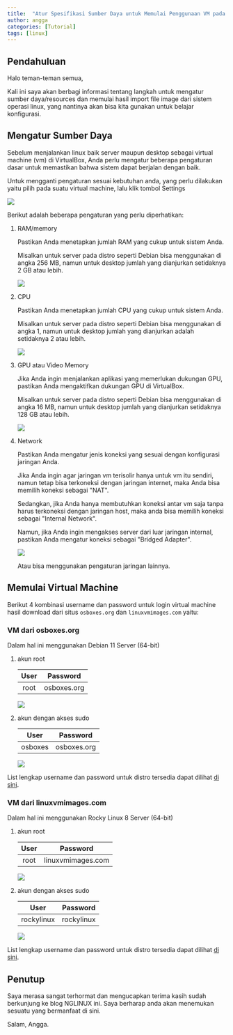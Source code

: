 ```yaml
---
title:  "Atur Spesifikasi Sumber Daya untuk Memulai Penggunaan VM pada VirtualBox"
author: angga
categories: [Tutorial]
tags: [linux]
---
```


## Pendahuluan

Halo teman-teman semua,

Kali ini saya akan berbagi informasi tentang langkah untuk mengatur sumber daya/resources dan memulai hasil import file image dari sistem operasi linux, yang nantinya akan bisa kita gunakan untuk belajar konfigurasi.

## Mengatur Sumber Daya

Sebelum menjalankan linux baik server maupun desktop sebagai virtual machine (vm) di VirtualBox, Anda perlu mengatur beberapa pengaturan dasar untuk memastikan bahwa sistem dapat berjalan dengan baik. 

Untuk mengganti pengaturan sesuai kebutuhan anda, yang perlu dilakukan yaitu pilih pada suatu virtual machine, lalu klik tombol Settings

![](/assets/img/2023-01-05-memulai-vbox-image-linux/01.png)

Berikut adalah beberapa pengaturan yang perlu diperhatikan:

1. RAM/memory
   
   Pastikan Anda menetapkan jumlah RAM yang cukup untuk sistem Anda. 
   
   Misalkan untuk server pada distro seperti Debian bisa menggunakan di angka 256 MB, namun untuk desktop jumlah yang dianjurkan setidaknya 2 GB atau lebih.

   ![](/assets/img/2023-01-05-memulai-vbox-image-linux/02.png)

2. CPU
   
   Pastikan Anda menetapkan jumlah CPU yang cukup untuk sistem Anda. 
   
   Misalkan untuk server pada distro seperti Debian bisa menggunakan di angka 1, namun untuk desktop jumlah yang dianjurkan adalah setidaknya 2 atau lebih.

   ![](/assets/img/2023-01-05-memulai-vbox-image-linux/03.png)

3. GPU atau Video Memory
   
   Jika Anda ingin menjalankan aplikasi yang memerlukan dukungan GPU, pastikan Anda mengaktifkan dukungan GPU di VirtualBox.

   Misalkan untuk server pada distro seperti Debian bisa menggunakan di angka 16 MB, namun untuk desktop jumlah yang dianjurkan setidaknya 128 GB atau lebih.

   ![](/assets/img/2023-01-05-memulai-vbox-image-linux/04.png)

4. Network
   
   Pastikan Anda mengatur jenis koneksi yang sesuai dengan konfigurasi jaringan Anda. 
   
   Jika Anda ingin agar jaringan vm terisolir hanya untuk vm itu sendiri, namun tetap bisa terkoneksi dengan jaringan internet, maka Anda bisa memilih koneksi sebagai "NAT".

   Sedangkan, jika Anda hanya membutuhkan koneksi antar vm saja tanpa harus terkoneksi dengan jaringan host, maka anda bisa memilih koneksi sebagai "Internal Network".

   Namun, jika Anda ingin mengakses server dari luar jaringan internal, pastikan Anda mengatur koneksi sebagai "Bridged Adapter".

   ![](/assets/img/2023-01-05-memulai-vbox-image-linux/05.png)

   Atau bisa menggunakan pengaturan jaringan lainnya.

## Memulai Virtual Machine

Berikut 4 kombinasi username dan password untuk login virtual machine hasil download dari situs `osboxes.org` dan `linuxvmimages.com` yaitu:

### VM dari osboxes.org

Dalam hal ini menggunakan Debian 11 Server (64-bit)

1. akun root
   
    | User | Password |
    |:---:|:---:|
    | root | osboxes.org |

    ![](/assets/img/2023-01-05-memulai-vbox-image-linux/06.png)

2. akun dengan akses sudo

    | User | Password |
    |:---:|:---:|
    | osboxes | osboxes.org |

    ![](/assets/img/2023-01-05-memulai-vbox-image-linux/07.png)

List lengkap username dan password untuk distro tersedia dapat dilihat [di sini](https://www.osboxes.org/virtualbox-images/).
   
### VM dari linuxvmimages.com

Dalam hal ini menggunakan Rocky Linux 8 Server (64-bit)

1. akun root

    | User | Password |
    |:---:|:---:|
    | root | linuxvmimages.com |

    ![](/assets/img/2023-01-05-memulai-vbox-image-linux/08.png)

2. akun dengan akses sudo

    | User | Password |
    |:---:|:---:|
    | rockylinux | rockylinux |

    ![](/assets/img/2023-01-05-memulai-vbox-image-linux/09.png)

List lengkap username dan password untuk distro tersedia dapat dilihat [di sini](https://www.linuxvmimages.com/how-to-use/vm-image-password/).

## Penutup

Saya merasa sangat terhormat dan mengucapkan terima kasih sudah berkunjung ke blog NGLINUX ini. Saya berharap anda akan menemukan sesuatu yang bermanfaat di sini.

Salam, Angga.
